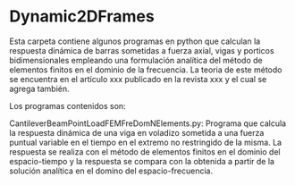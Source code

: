# Dynamic2DFrames
Esta carpeta contiene algunos programas en python que calculan la respuesta dinámica de barras sometidas a fuerza axial, vigas y porticos bidimensionales empleando una formulación analítica del método de elementos finitos en el dominio de la frecuencia. La teoria de este método se encuentra en el artículo xxx publicado en la revista xxx y el cual se agrega también.

Los programas contenidos son:

CantileverBeamPointLoadFEMFreDomNElements.py: Programa que calcula la respuesta dinámica de una viga en voladizo sometida a una fuerza puntual variable en el tiempo en el extremo no restringido de la misma. La respuesta se realiza con el método de elementos finitos en el dominio del espacio-tiempo y la respuesta se compara con la obtenida a partir de la solución analítica en el domino del espacio-frecuencia.
